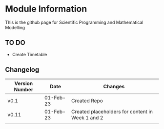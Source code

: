 # Module Information
This is the github page for Scientific Programming and Mathematical Modelling

## TO DO
- Create Timetable

## Changelog
| Version Number  | Date | Changes |
|---|---|---|
| v0.1  | 01-Feb-23 | Created Repo |
| v0.11  | 01-Feb-23   | Created placeholders for content in Week 1 and 2   |
|   |   |   |



